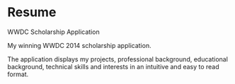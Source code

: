# Resume
WWDC Scholarship Application

My winning WWDC 2014 scholarship application.

The application displays my projects, professional background, educational background, technical skills and interests in an intuitive and easy to read format.
